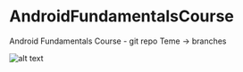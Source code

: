 # AndroidFundamentalsCourse
Android Fundamentals Course - git repo
Teme -> branches

![alt text](https://images3.memedroid.com/images/UPLOADED697/5b2fbceb665f7.jpeg)
